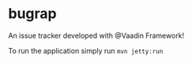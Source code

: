 bugrap
==============

An issue tracker developed with @Vaadin Framework!

To run the application simply run `mvn jetty:run`